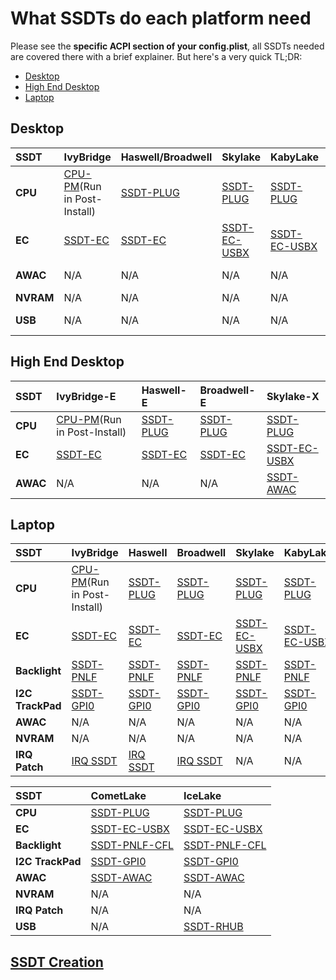 # What SSDTs do each platform need

Please see the **specific ACPI section of your config.plist**, all SSDTs needed are covered there with a brief explainer. But here's a very quick TL;DR:

* [Desktop](#desktop)
* [High End Desktop](#high-end-desktop)
* [Laptop](#laptop)

## Desktop

| SSDT | IvyBridge | Haswell/Broadwell | Skylake | KabyLake | CoffeeLake | CometLake | AMD(15/16/17h) |
| :--- | :--- | :--- | :--- | :--- | :--- | :--- | :--- |
| **CPU** | [CPU-PM](https://github.com/Piker-Alpha/ssdtPRGen.sh)(Run in Post-Install) | [SSDT-PLUG](https://github.com/acidanthera/OpenCorePkg/blob/master/Docs/AcpiSamples/SSDT-PLUG.dsl) | [SSDT-PLUG](https://github.com/acidanthera/OpenCorePkg/blob/master/Docs/AcpiSamples/SSDT-PLUG.dsl) | [SSDT-PLUG](https://github.com/acidanthera/OpenCorePkg/blob/master/Docs/AcpiSamples/SSDT-PLUG.dsl) | [SSDT-PLUG](https://github.com/acidanthera/OpenCorePkg/blob/master/Docs/AcpiSamples/SSDT-PLUG.dsl) | [SSDT-PLUG](https://github.com/acidanthera/OpenCorePkg/blob/master/Docs/AcpiSamples/SSDT-PLUG.dsl) | N/A |
| **EC** | [SSDT-EC](https://github.com/acidanthera/OpenCorePkg/blob/master/Docs/AcpiSamples/SSDT-EC.dsl) | [SSDT-EC](https://github.com/acidanthera/OpenCorePkg/blob/master/Docs/AcpiSamples/SSDT-EC.dsl) | [SSDT-EC-USBX](https://github.com/acidanthera/OpenCorePkg/blob/master/Docs/AcpiSamples/SSDT-EC-USBX.dsl) | [SSDT-EC-USBX](https://github.com/acidanthera/OpenCorePkg/blob/master/Docs/AcpiSamples/SSDT-EC-USBX.dsl) | [SSDT-EC-USBX](https://github.com/acidanthera/OpenCorePkg/blob/master/Docs/AcpiSamples/SSDT-EC-USBX.dsl) | [SSDT-EC-USBX](https://github.com/acidanthera/OpenCorePkg/blob/master/Docs/AcpiSamples/SSDT-EC-USBX.dsl) | [SSDT-EC-USBX](https://github.com/acidanthera/OpenCorePkg/blob/master/Docs/AcpiSamples/SSDT-EC-USBX.dsl) |
| **AWAC** | N/A | N/A | N/A | N/A | [SSDT-AWAC](https://github.com/acidanthera/OpenCorePkg/blob/master/Docs/AcpiSamples/SSDT-AWAC.dsl) | [SSDT-AWAC](https://github.com/acidanthera/OpenCorePkg/blob/master/Docs/AcpiSamples/SSDT-AWAC.dsl) | N/A |
| **NVRAM** | N/A | N/A | N/A | N/A | [SSDT-PMC](https://github.com/acidanthera/OpenCorePkg/blob/master/Docs/AcpiSamples/SSDT-PMC.dsl) | N/A | N/A |
| **USB** | N/A | N/A | N/A | N/A | N/A | [SSDT-RHUB](https://github.com/dortania/Getting-Started-With-ACPI/blob/master/extra-files/compiled/SSDT-RHUB.aml) | N/A |

## High End Desktop

| SSDT | IvyBridge-E | Haswell-E | Broadwell-E | Skylake-X |
| :--- | :--- | :--- | :--- | :--- |
| **CPU** | [CPU-PM](https://github.com/Piker-Alpha/ssdtPRGen.sh)(Run in Post-Install) | [SSDT-PLUG](https://github.com/acidanthera/OpenCorePkg/blob/master/Docs/AcpiSamples/SSDT-PLUG.dsl) | [SSDT-PLUG](https://github.com/acidanthera/OpenCorePkg/blob/master/Docs/AcpiSamples/SSDT-PLUG.dsl) | [SSDT-PLUG](https://github.com/acidanthera/OpenCorePkg/blob/master/Docs/AcpiSamples/SSDT-PLUG.dsl) |
| **EC** | [SSDT-EC](https://github.com/acidanthera/OpenCorePkg/blob/master/Docs/AcpiSamples/SSDT-EC.dsl) | [SSDT-EC](https://github.com/acidanthera/OpenCorePkg/blob/master/Docs/AcpiSamples/SSDT-EC.dsl) | [SSDT-EC](https://github.com/acidanthera/OpenCorePkg/blob/master/Docs/AcpiSamples/SSDT-EC.dsl) | [SSDT-EC-USBX](https://github.com/acidanthera/OpenCorePkg/blob/master/Docs/AcpiSamples/SSDT-EC-USBX.dsl) |
| **AWAC** | N/A | N/A | N/A | [SSDT-AWAC](https://github.com/acidanthera/OpenCorePkg/blob/master/Docs/AcpiSamples/SSDT-AWAC.dsl) |

## Laptop

| SSDT | IvyBridge | Haswell | Broadwell | Skylake | KabyLake | CoffeeLake(8thGen) | CoffeeLake(9thGen |
| :--- | :--- | :--- | :--- | :--- | :--- | :--- | :--- |
| **CPU** | [CPU-PM](https://github.com/Piker-Alpha/ssdtPRGen.sh)(Run in Post-Install) | [SSDT-PLUG](https://github.com/acidanthera/OpenCorePkg/blob/master/Docs/AcpiSamples/SSDT-PLUG.dsl) | [SSDT-PLUG](https://github.com/acidanthera/OpenCorePkg/blob/master/Docs/AcpiSamples/SSDT-PLUG.dsl) | [SSDT-PLUG](https://github.com/acidanthera/OpenCorePkg/blob/master/Docs/AcpiSamples/SSDT-PLUG.dsl) | [SSDT-PLUG](https://github.com/acidanthera/OpenCorePkg/blob/master/Docs/AcpiSamples/SSDT-PLUG.dsl) | [SSDT-PLUG](https://github.com/acidanthera/OpenCorePkg/blob/master/Docs/AcpiSamples/SSDT-PLUG.dsl) | [SSDT-PLUG](https://github.com/acidanthera/OpenCorePkg/blob/master/Docs/AcpiSamples/SSDT-PLUG.dsl) |
| **EC** | [SSDT-EC](https://github.com/acidanthera/OpenCorePkg/blob/master/Docs/AcpiSamples/SSDT-EC.dsl) | [SSDT-EC](https://github.com/acidanthera/OpenCorePkg/blob/master/Docs/AcpiSamples/SSDT-EC.dsl) | [SSDT-EC](https://github.com/acidanthera/OpenCorePkg/blob/master/Docs/AcpiSamples/SSDT-EC.dsl) | [SSDT-EC-USBX](https://github.com/acidanthera/OpenCorePkg/blob/master/Docs/AcpiSamples/SSDT-EC-USBX.dsl) | [SSDT-EC-USBX](https://github.com/acidanthera/OpenCorePkg/blob/master/Docs/AcpiSamples/SSDT-EC-USBX.dsl) | [SSDT-EC-USBX](https://github.com/acidanthera/OpenCorePkg/blob/master/Docs/AcpiSamples/SSDT-EC-USBX.dsl) | [SSDT-EC-USBX](https://github.com/acidanthera/OpenCorePkg/blob/master/Docs/AcpiSamples/SSDT-EC-USBX.dsl) |
| **Backlight** | [SSDT-PNLF](https://github.com/acidanthera/WhateverGreen/blob/master/Manual/SSDT-PNLF.dsl) | [SSDT-PNLF](https://github.com/acidanthera/WhateverGreen/blob/master/Manual/SSDT-PNLF.dsl) | [SSDT-PNLF](https://github.com/acidanthera/WhateverGreen/blob/master/Manual/SSDT-PNLF.dsl) | [SSDT-PNLF](https://github.com/acidanthera/WhateverGreen/blob/master/Manual/SSDT-PNLF.dsl) | [SSDT-PNLF](https://github.com/acidanthera/WhateverGreen/blob/master/Manual/SSDT-PNLF.dsl) | [SSDT-PNLF-CFL](https://i.applelife.ru/2019/12/463488_SSDT-PNLFCFL.aml.zip) | [SSDT-PNLF-CFL](https://i.applelife.ru/2019/12/463488_SSDT-PNLFCFL.aml.zip) |
| **I2C TrackPad** | [SSDT-GPI0](https://github.com/hackintosh-guides/vanilla-laptop-guide/tree/master/Misc-files/SSDT-GPIO.aml) | [SSDT-GPI0](https://github.com/hackintosh-guides/vanilla-laptop-guide/tree/master/Misc-files/SSDT-GPIO.aml) | [SSDT-GPI0](https://github.com/hackintosh-guides/vanilla-laptop-guide/tree/master/Misc-files/SSDT-GPIO.aml) | [SSDT-GPI0](https://github.com/hackintosh-guides/vanilla-laptop-guide/tree/master/Misc-files/SSDT-GPIO.aml) | [SSDT-GPI0](https://github.com/hackintosh-guides/vanilla-laptop-guide/tree/master/Misc-files/SSDT-GPIO.aml) | [SSDT-GPI0](https://github.com/hackintosh-guides/vanilla-laptop-guide/tree/master/Misc-files/SSDT-GPIO.aml) | [SSDT-GPI0](https://github.com/hackintosh-guides/vanilla-laptop-guide/tree/master/Misc-files/SSDT-GPIO.aml) |
| **AWAC** | N/A | N/A | N/A | N/A | N/A | N/A | [SSDT-AWAC](https://github.com/acidanthera/OpenCorePkg/blob/master/Docs/AcpiSamples/SSDT-AWAC.dsl) |
| **NVRAM** | N/A | N/A | N/A | N/A | N/A | N/A | [SSDT-PMC](https://github.com/acidanthera/OpenCorePkg/blob/master/Docs/AcpiSamples/SSDT-PMC.dsl) |
| **IRQ Patch** | [IRQ SSDT](https://github.com/corpnewt/SSDTTime) | [IRQ SSDT](https://github.com/corpnewt/SSDTTime) | [IRQ SSDT](https://github.com/corpnewt/SSDTTime) | N/A | N/A | N/A | N/A |

| SSDT | CometLake | IceLake |
| :--- | :--- | :--- |
| **CPU** | [SSDT-PLUG](https://github.com/acidanthera/OpenCorePkg/blob/master/Docs/AcpiSamples/SSDT-PLUG.dsl) | [SSDT-PLUG](https://github.com/acidanthera/OpenCorePkg/blob/master/Docs/AcpiSamples/SSDT-PLUG.dsl) |
| **EC** | [SSDT-EC-USBX](https://github.com/acidanthera/OpenCorePkg/blob/master/Docs/AcpiSamples/SSDT-EC-USBX.dsl) | [SSDT-EC-USBX](https://github.com/acidanthera/OpenCorePkg/blob/master/Docs/AcpiSamples/SSDT-EC-USBX.dsl) |
| **Backlight** | [SSDT-PNLF-CFL](https://i.applelife.ru/2019/12/463488_SSDT-PNLFCFL.aml.zip) | [SSDT-PNLF-CFL](https://i.applelife.ru/2019/12/463488_SSDT-PNLFCFL.aml.zip) |
| **I2C TrackPad** |[SSDT-GPI0](https://github.com/hackintosh-guides/vanilla-laptop-guide/tree/master/Misc-files/SSDT-GPIO.aml) | [SSDT-GPI0](https://github.com/hackintosh-guides/vanilla-laptop-guide/tree/master/Misc-files/SSDT-GPIO.aml) |
| **AWAC** | [SSDT-AWAC](https://github.com/acidanthera/OpenCorePkg/blob/master/Docs/AcpiSamples/SSDT-AWAC.dsl) | [SSDT-AWAC](https://github.com/acidanthera/OpenCorePkg/blob/master/Docs/AcpiSamples/SSDT-AWAC.dsl) |
| **NVRAM** | N/A | N/A |
| **IRQ Patch** | N/A | N/A |
| **USB** | N/A | [SSDT-RHUB](https://github.com/dortania/Getting-Started-With-ACPI/blob/master/extra-files/compiled/SSDT-RHUB.aml) |

## [SSDT Creation](/ssdt-methods/ssdt-methods.md)
